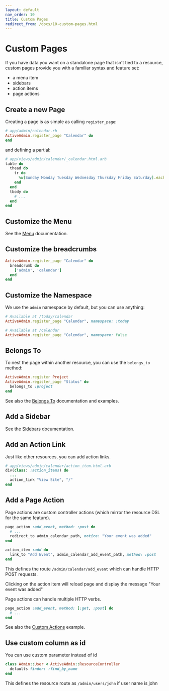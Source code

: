 ```yaml
---
layout: default
nav_order: 10
title: Custom Pages
redirect_from: /docs/10-custom-pages.html
---
```


# Custom Pages

If you have data you want on a standalone page that isn't tied to a resource,
custom pages provide you with a familiar syntax and feature set:

* a menu item
* sidebars
* action items
* page actions

## Create a new Page

Creating a page is as simple as calling `register_page`:

```ruby
# app/admin/calendar.rb
ActiveAdmin.register_page "Calendar" do
end
```

and defining a partial:

```ruby
# app/views/admin/calendar/_calendar.html.arb
table do
  thead do
    tr do
      %w[Sunday Monday Tuesday Wednesday Thursday Friday Saturday].each &method(:th)
    end
  end
  tbody do
    # ...
  end
end
```

## Customize the Menu

See the [Menu](2-resource-customization.md#customize-the-menu) documentation.

## Customize the breadcrumbs

```ruby
ActiveAdmin.register_page "Calendar" do
  breadcrumb do
    ['admin', 'calendar']
  end
end
```

## Customize the Namespace

We use the `admin` namespace by default, but you can use anything:

```ruby
# Available at /today/calendar
ActiveAdmin.register_page "Calendar", namespace: :today

# Available at /calendar
ActiveAdmin.register_page "Calendar", namespace: false
```

## Belongs To

To nest the page within another resource, you can use the `belongs_to` method:

```ruby
ActiveAdmin.register Project
ActiveAdmin.register_page "Status" do
  belongs_to :project
end
```

See also the [Belongs To](2-resource-customization.md#belongs-to) documentation
and examples.

## Add a Sidebar

See the [Sidebars](7-sidebars.md) documentation.

## Add an Action Link

Just like other resources, you can add action links.

```ruby
# app/views/admin/calendar/action_item.html.arb
div(class: :action_items) do
  ...
  action_link "View Site", "/"
end
```

## Add a Page Action

Page actions are custom controller actions (which mirror the resource DSL for
the same feature).

```ruby
page_action :add_event, method: :post do
  # ...
  redirect_to admin_calendar_path, notice: "Your event was added"
end

action_item :add do
  link_to "Add Event", admin_calendar_add_event_path, method: :post
end
```

This defines the route `/admin/calendar/add_event` which can handle HTTP POST requests.

Clicking on the action item will reload page and display the message "Your event
was added"

Page actions can handle multiple HTTP verbs.

```ruby
page_action :add_event, method: [:get, :post] do
  # ...
end
```

See also the [Custom Actions](8-custom-actions.md#http-verbs) example.

## Use custom column as id

You can use custom parameter instead of id

```ruby
class Admin::User < ActiveAdmin::ResourceController
  defaults finder: :find_by_name
end
```

This defines the resource route as `/admin/users/john` if user name is john
